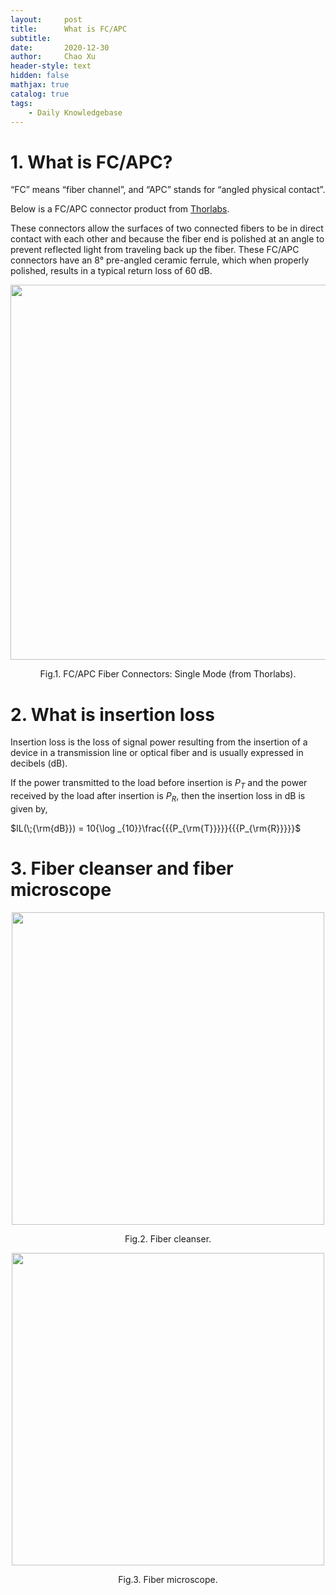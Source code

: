 ```yaml
---
layout:     post
title:      What is FC/APC
subtitle:   
date:       2020-12-30
author:     Chao Xu
header-style: text
hidden: false
mathjax: true
catalog: true
tags:
    - Daily Knowledgebase
---
```


# 1. What is FC/APC?

“FC” means “fiber channel”, and “APC” stands for “angled physical contact”. 

Below is a FC/APC connector product from [Thorlabs](https://www.thorlabs.com/newgrouppage9.cfm?objectgroup_id=6246).

These connectors allow the surfaces of two connected fibers to be in direct contact with each other and because the fiber end is polished at an angle to prevent reflected light from traveling back up the fiber. These FC/APC connectors have an 8° pre-angled ceramic ferrule, which when properly polished, results in a typical return loss of 60 dB.

<p align="center">
<img src="https://i.loli.net/2020/12/30/bfQeT9cPt5CRIHS.png" width=600pix>
</p>
<p style="text-align:center;">Fig.1. FC/APC Fiber Connectors: Single Mode (from Thorlabs).</p>

# 2. What is insertion loss

Insertion loss is the loss of signal power resulting from the insertion of a device in a transmission line or optical fiber and is usually expressed in decibels (dB).

If the power transmitted to the load before insertion is $P_T$ and the power received by the load after insertion is $P_R$, then the insertion loss in dB is given by,

$IL(\;{\rm{dB}}) = 10{\log _{10}}\frac{{{P_{\rm{T}}}}}{{{P_{\rm{R}}}}}$

# 3. Fiber cleanser and fiber microscope

<p align="center">
<img src="https://i.loli.net/2020/12/30/cv3OVqLId9pJWgZ.jpg" width=500pix>
</p>
<p style="text-align:center;">Fig.2. Fiber cleanser.</p>

<p align="center">
<img src="https://i.loli.net/2020/12/30/YA4xEnPyG2BQTrK.jpg" width=500pix>
</p>
<p style="text-align:center;">Fig.3. Fiber microscope.</p>